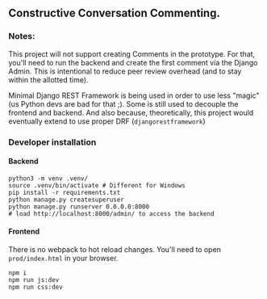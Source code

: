 ## Constructive Conversation Commenting.

### Notes:
This project will not support creating Comments in the prototype. For that, you'll need to run the backend and create the first comment via the Django Admin. This is intentional to reduce peer review overhead (and to stay within the allotted time).

Minimal Django REST Framework is being used in order to use less "magic" (us Python devs are bad for that ;). Some is still used to decouple the frontend and backend. And also because, theoretically, this project would eventually extend to use proper DRF (`djangorestframework`)

### Developer installation

#### Backend
```
python3 -m venv .venv/
source .venv/bin/activate # Different for Windows
pip install -r requirements.txt
python manage.py createsuperuser
python manage.py runserver 0.0.0.0:8000
# load http://localhost:8000/admin/ to access the backend
```

#### Frontend
There is no webpack to hot reload changes. You'll need to open `prod/index.html` in your browser.
```
npm i
npm run js:dev
npm run css:dev
```

